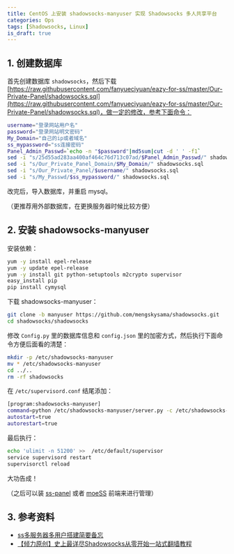 ```yaml
---
title: CentOS 上安装 shadowsocks-manyuser 实现 Shadowsocks 多人共享平台
categories: Ops
tags: [Shadowsocks, Linux]
is_draft: true
---
```


## 1. 创建数据库

首先创建数据库 `shadowsocks`，然后下载 [https://raw.githubusercontent.com/fanyueciyuan/eazy-for-ss/master/Our-Private-Panel/shadowsocks.sql](https://raw.githubusercontent.com/fanyueciyuan/eazy-for-ss/master/Our-Private-Panel/shadowsocks.sql)，做一定的修改，参考下面命令：

```sh
username="登录网站用户名"
password="登录网站明文密码"
My_Domain="自己的ip或者域名"
ss_mypassword="ss连接密码"
Panel_Admin_Passwd=`echo -n "$password"|md5sum|cut -d ' ' -f1`
sed -i "s/25d55ad283aa400af464c76d713c07ad/$Panel_Admin_Passwd/" shadowsocks.sql
sed -i "s/Our_Private_Panel_Domain/$My_Domain/" shadowsocks.sql
sed -i "s/Our_Private_Panel/$username/" shadowsocks.sql
sed -i "s/My_Passwd/$ss_mypassword/" shadowsocks.sql
```

改完后，导入数据库，并重启 mysql。

（更推荐用外部数据库，在更换服务器时候比较方便）

<!-- more -->

## 2. 安装 shadowsocks-manyuser

安装依赖：

```sh
yum -y install epel-release
yum -y update epel-release
yum -y install git python-setuptools m2crypto supervisor
easy_install pip
pip install cymysql
```

下载 shadowsocks-manyuser：

```sh
git clone -b manyuser https://github.com/mengskysama/shadowsocks.git
cd shadowsocks/shadowsocks
```

修改 `Config.py` 里的数据库信息和 `config.json` 里的加密方式，然后执行下面命令方便后面看的清楚：

```sh
mkdir -p /etc/shadowsocks-manyuser
mv * /etc/shadowsocks-manyuser
cd ../..
rm -rf shadowsocks
```

在 `/etc/supervisord.conf` 结尾添加：

```sh
[program:shadowsocks-manyuser]
command=python /etc/shadowsocks-manyuser/server.py -c /etc/shadowsocks-manyuser/config.json
autostart=true
autorestart=true
```

最后执行：

```sh
echo 'ulimit -n 51200' >>  /etc/default/supervisor
service supervisord restart
supervisorctl reload
```

大功告成！

（之后可以装 [ss-panel](https://github.com/orvice/ss-panel) 或者 [moeSS](https://github.com/wzxjohn/moeSS) 前端来进行管理）

## 3. 参考资料

- [ss多服务器多用户搭建简要备忘](http://www.fanyueciyuan.info/fq/ss-panel-manyuser.html)
- [【倾力原创】史上最详尽Shadowsocks从零开始一站式翻墙教程](http://shadowsocks.blogspot.hk/2015/01/shadowsocks.html)
